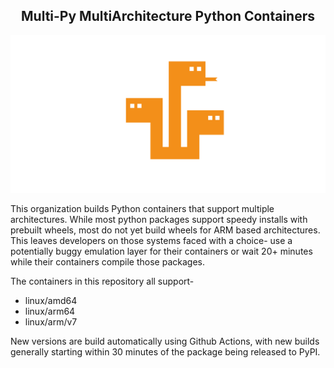 <h2 align="center">Multi-Py MultiArchitecture Python Containers</h2>

![](https://raw.githubusercontent.com/multi-py/.github/main/profile/images/hydra-social.png)

This organization builds Python containers that support multiple architectures. While most python packages support speedy installs with prebuilt wheels, most do not yet build wheels for ARM based architectures. This leaves developers on those systems faced with a choice- use a potentially buggy emulation layer for their containers or wait 20+ minutes while their containers compile those packages.

The containers in this repository all support-

* linux/amd64
* linux/arm64
* linux/arm/v7

New versions are build automatically using Github Actions, with new builds generally starting within 30 minutes of the package being released to PyPI.
